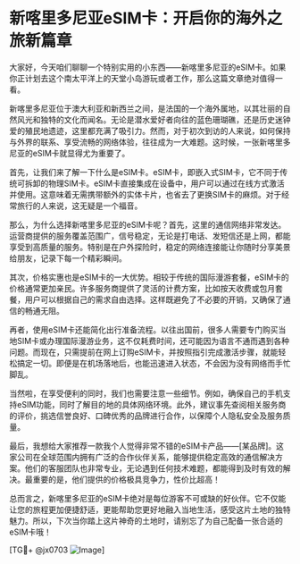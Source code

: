 # 新喀里多尼亚eSIM卡：开启你的海外之旅新篇章

大家好，今天咱们聊聊一个特别实用的小东西——新喀里多尼亚的eSIM卡。如果你正计划去这个南太平洋上的天堂小岛游玩或者工作，那么这篇文章绝对值得一看。

新喀里多尼亚位于澳大利亚和新西兰之间，是法国的一个海外属地，以其壮丽的自然风光和独特的文化而闻名。无论是潜水爱好者向往的蓝色珊瑚礁，还是历史迷钟爱的殖民地遗迹，这里都充满了吸引力。然而，对于初次到访的人来说，如何保持与外界的联系、享受流畅的网络体验，往往成为一大难题。这时候，一张新喀里多尼亚的eSIM卡就显得尤为重要了。

首先，让我们来了解一下什么是eSIM卡。eSIM卡，即嵌入式SIM卡，它不同于传统可拆卸的物理SIM卡。eSIM卡直接集成在设备中，用户可以通过在线方式激活并使用。这意味着无需携带额外的实体卡片，也省去了更换SIM卡的麻烦。对于经常旅行的人来说，这无疑是一个福音。

那么，为什么选择新喀里多尼亚的eSIM卡呢？首先，这里的通信网络非常发达。运营商提供的服务覆盖范围广，信号稳定，无论是打电话、发短信还是上网，都能享受到高质量的服务。特别是在户外探险时，稳定的网络连接能让你随时分享美景给朋友，记录下每一个精彩瞬间。

其次，价格实惠也是eSIM卡的一大优势。相较于传统的国际漫游套餐，eSIM卡的价格通常更加亲民。许多服务商提供了灵活的计费方案，比如按天收费或包月套餐，用户可以根据自己的需求自由选择。这样既避免了不必要的开销，又确保了通信的畅通无阻。

再者，使用eSIM卡还能简化出行准备流程。以往出国前，很多人需要专门购买当地SIM卡或办理国际漫游业务，这不仅耗费时间，还可能因为语言不通而遇到各种问题。而现在，只需提前在网上订购eSIM卡，并按照指引完成激活步骤，就能轻松搞定一切。即便是在机场落地后，也能迅速进入状态，不会因为没有网络而手忙脚乱。

当然啦，在享受便利的同时，我们也需要注意一些细节。例如，确保自己的手机支持eSIM功能，同时了解目的地的具体网络环境。此外，建议事先查阅相关服务商的评价，挑选信誉良好、口碑优秀的品牌进行合作，以保障个人隐私安全及服务质量。

最后，我想给大家推荐一款我个人觉得非常不错的eSIM卡产品——[某品牌]。这家公司在全球范围内拥有广泛的合作伙伴关系，能够提供稳定高效的通信解决方案。他们的客服团队也非常专业，无论遇到任何技术难题，都能得到及时有效的解决。最重要的是，他们提供的价格极具竞争力，性价比超高！

总而言之，新喀里多尼亚的eSIM卡绝对是每位游客不可或缺的好伙伴。它不仅能让您的旅程更加便捷舒适，更能帮助您更好地融入当地生活，感受这片土地的独特魅力。所以，下次当你踏上这片神奇的土地时，请别忘了为自己配备一张合适的eSIM卡哦！

[TG💪+ @jx0703 ![Image](https://github.com/user-attachments/assets/dbca1d08-cadb-493c-b0ec-ad6f7a83f270)]